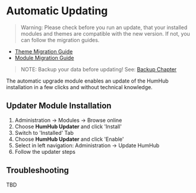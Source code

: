 Automatic Updating
==================

> Warning: Please check before you run an update, that your installed modules and themes are compatible with the new version. If not, you can follow the migration guides.
- [Theme Migration Guide](theming-migrate.md)
- [Module Migration Guide](dev-migrate.md)

> NOTE: Backup your data before updating! See: [Backup Chapter](backup.md)

The automatic upgrade module enables an update of the HumHub installation in a few clicks and without  technical knowledge.


Updater Module Installation
---------------------------

1. Administration -> Modules -> Browse online
2. Choose **HumHub Updater** and click 'Install'
3. Switch to 'Installed' Tab
4. Choose **HumHub Updater** and click 'Enable'
5. Select in left navigation: Administration -> Update HumHub
6. Follow the updater steps


Troubleshooting
---------------

TBD